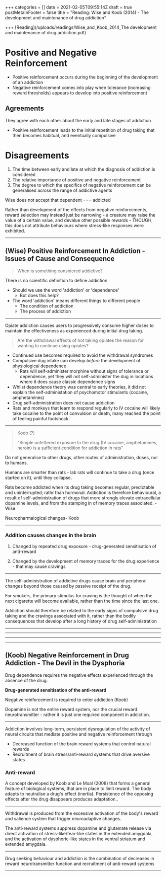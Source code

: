 +++
categories = []
date = 2021-02-05T09:55:14Z
draft = true
postMetaInFooter = false
title = "Reading: Wise and Koob (2014) - The development and maintenance of drug addiction"

+++
[Reading](/uploads/readings/Wise_and_Koob_2014_The development and maintenance of drug addiction.pdf)

# Positive and Negative Reinforcement

* Positive reinforcement occurs during the beginning of the development of an addiction
* Negative reinforcement comes into play when tolerance (increasing reward thresholds) appears to develop into positive reinforcement

## Agreements

They agree with each other about the early and late stages of addiction

* Positive reinforcement leads to the initial repetition of drug taking that then becomes habitual, and eventually compulsive

# Disagreements

1. The time between early and late at which the diagnosis of addiction is considered
2. The relative importance of positive and negative reinforcement
3. The degree to which the specifics of negative reinforcement can be generalised across the range of addictive agents

Wise does not accept that dependent === addicted

Rather than development of the effects from negative reinforcements, reward selection may instead just be narrowing - a creature may raise the value of a certain value, and devalue other possible rewards - THOUGH, this does not attribute behaviours where stress-like responses were exhibited.

***

## (Wise) Positive Reinforcement In Addiction - Issues of Cause and Consequence

> When is something considered addictive?

There is no scientific definition to define addiction.

* Should we use the word 'addiction' or 'dependence'
  * But does this help?
* The word 'addiction' means different things to different people
  * The condition of addiction
  * The process of addiction

***

Opiate addiction causes users to progressively consume higher doses to maintain the effectiveness as experienced during initial drug taking.

> Are the withdrawal effects of not taking opiates the reason for wanting to continue using opiates?

* Continued use becomes required to avoid the withdrawal syndromes
* Compulsive dug intake can develop _before_ the development of physiological dependence
  * Rats will self-administer morphine without signs of tolerance or dependence, yet they will not self-administer the dug in locations where it does cause classic dependence signs
* Whilst dependence theory was central to early theories, it did not explain the self-administation of psychomotor stimulants (cocaine, amphetamines)
* Drug self-administration does not cause addiction
* Rats and monkeys that learn to respond regularly to IV cocaine will likely take cocaine to the point of convulsion or death, many reached the point of feeling painful footshock.

***

> Koob (?)
>
> "Simple unfettered exposure to the drug (IV cocaine, amphetamines, heroin) is a sufficient condition for addiction in rats"

Do not generalise to other drugs, other routes of administration, doses, nor to humans.

Humans are smarter than rats - lab rats will continue to take a drug (once started on it), until they collapse.

Rats become addicted when its drug taking becomes regular, predictable and uninterrupted; rathr than hormonal. Addiction is therefore behavioural, a result of self-administration of drugs that more strongly elevate extracellular dopamine levels, and from the stamping in of memory traces associated. - Wise

Neuropharmalogical changes- Koob

***

### Addition causes changes in the brain

1) Changed by repeated drug exposure - drug-generated sensitisation of anti-reward

2) Changed by the development of memory traces for the drug experience - that may cause cravings

***

The self-administration of addictive drugs cause brain and peripheral changes beyond those caused by passive receipt of the drug.

For smokers, the primary stimulus for craving is the thought of when the next cigarette will become available, rather than the time since the last one.

Addiction should therefore be related to the early signs of compulsive drug taking and the cravings associated with it, rather than the bodily consequences that develop after a long history of drug self-administration

***

***

***

***

## (Koob) Negative Reinforcement in Drug Addiction - The Devil in the Dysphoria

Drug dependence requires the negative effects experienced through the absence of the drug.

**Drug-generated sensitisation of the anti-reward**

Negative reinforcement is required to enter addiction (Koob)

Dopamine is not the entire reward system, nor the crucial reward neurotransmitter - rather it is just one required component in addiction.

***

Addiction involves long-term, persistent dysregulation of the activity of neural circuits that mediate positive and negative reinforcement through

* Decreased function of the brain reward systems that control natural rewards
* Recruitment of brain stress/anti-reward systems that drive aversive states

### Anti-reward

A concept developed by Koob and Le Moal (2008) that forms a general feature of biological systems, that are in place to limit reward. The body adapts to neutralise a drug's effect (inertia). Persistence of the opposing effects after the drug disappears produces adaptation..

***

Withdrawal is produced from the excessive activation of the body's reward and salience system that trigger neuroadaptive changes.

The anti-reward systems suppress dopamine and glutamate release via direct activation of stress-like/fear-like states in the extended amygdala, and the activation of dysphoric-like states in the ventral striatum and extended amygdala.

***

Drug seeking behaviour and addiction is the combination of decreases in reward neurotransmitter function and recruitment of anti-reward systems

***